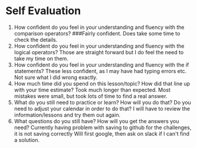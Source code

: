 # Self Evaluation

1. How confident do you feel in your understanding and fluency with the comparison operators?
###Fairly confident. Does take some time to check the details.                              
1. How confident do you feel in your understanding and fluency with the logical operators?
Those are straight forward but I do feel the need to take my time on them.
1. How confident do you feel in your understanding and fluency with the if statements?
These less confident, as I may have had typing errors etc. Not sure what I did wrong exactly.
1. How much time did you spend on this lesson/topic? How did that line up with your time estimate?
Took much longer than expected. Most mistakes were small, but took lots of time to find a real answer.
1. What do you still need to practice or learn? How will you do that? Do you need to adjust your calendar in order to do that?
I will have to review the information/lessons and try them out again.
1. What questions do you still have? How will you get the answers you need?
 Currently having problem with saving to github for the challenges, it is not saving correctly
 Will first google, then ask on slack if I can't find a solution.
